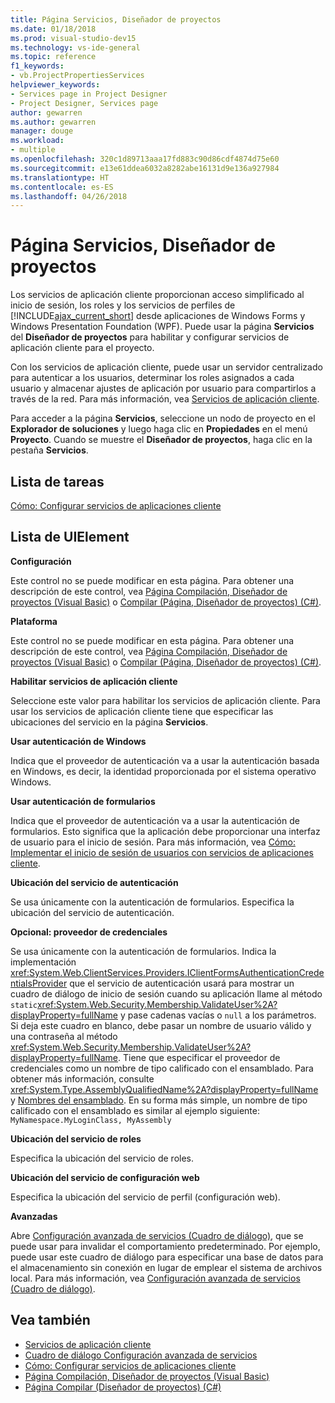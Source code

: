 ```yaml
---
title: Página Servicios, Diseñador de proyectos
ms.date: 01/18/2018
ms.prod: visual-studio-dev15
ms.technology: vs-ide-general
ms.topic: reference
f1_keywords:
- vb.ProjectPropertiesServices
helpviewer_keywords:
- Services page in Project Designer
- Project Designer, Services page
author: gewarren
ms.author: gewarren
manager: douge
ms.workload:
- multiple
ms.openlocfilehash: 320c1d89713aaa17fd883c90d86cdf4874d75e60
ms.sourcegitcommit: e13e61ddea6032a8282abe16131d9e136a927984
ms.translationtype: HT
ms.contentlocale: es-ES
ms.lasthandoff: 04/26/2018
---
```

# <a name="services-page-project-designer"></a>Página Servicios, Diseñador de proyectos

Los servicios de aplicación cliente proporcionan acceso simplificado al inicio de sesión, los roles y los servicios de perfiles de [!INCLUDE[ajax_current_short](../../ide/reference/includes/ajax_current_short_md.md)] desde aplicaciones de Windows Forms y Windows Presentation Foundation (WPF). Puede usar la página **Servicios** del **Diseñador de proyectos** para habilitar y configurar servicios de aplicación cliente para el proyecto.

Con los servicios de aplicación cliente, puede usar un servidor centralizado para autenticar a los usuarios, determinar los roles asignados a cada usuario y almacenar ajustes de aplicación por usuario para compartirlos a través de la red. Para más información, vea [Servicios de aplicación cliente](/dotnet/framework/common-client-technologies/client-application-services).

Para acceder a la página **Servicios**, seleccione un nodo de proyecto en el **Explorador de soluciones** y luego haga clic en **Propiedades** en el menú **Proyecto**. Cuando se muestre el **Diseñador de proyectos**, haga clic en la pestaña **Servicios**.

## <a name="task-list"></a>Lista de tareas

[Cómo: Configurar servicios de aplicaciones cliente](/dotnet/framework/common-client-technologies/how-to-configure-client-application-services)

## <a name="uielement-list"></a>Lista de UIElement

 **Configuración**

 Este control no se puede modificar en esta página. Para obtener una descripción de este control, vea [Página Compilación, Diseñador de proyectos (Visual Basic)](../../ide/reference/compile-page-project-designer-visual-basic.md) o [Compilar (Página, Diseñador de proyectos) (C#)](../../ide/reference/build-page-project-designer-csharp.md).

 **Plataforma**

 Este control no se puede modificar en esta página. Para obtener una descripción de este control, vea [Página Compilación, Diseñador de proyectos (Visual Basic)](../../ide/reference/compile-page-project-designer-visual-basic.md) o [Compilar (Página, Diseñador de proyectos) (C#)](../../ide/reference/build-page-project-designer-csharp.md).

 **Habilitar servicios de aplicación cliente**

 Seleccione este valor para habilitar los servicios de aplicación cliente. Para usar los servicios de aplicación cliente tiene que especificar las ubicaciones del servicio en la página **Servicios**.

 **Usar autenticación de Windows**

 Indica que el proveedor de autenticación va a usar la autenticación basada en Windows, es decir, la identidad proporcionada por el sistema operativo Windows.

 **Usar autenticación de formularios**

 Indica que el proveedor de autenticación va a usar la autenticación de formularios. Esto significa que la aplicación debe proporcionar una interfaz de usuario para el inicio de sesión. Para más información, vea [Cómo: Implementar el inicio de sesión de usuarios con servicios de aplicaciones cliente](/dotnet/framework/common-client-technologies/how-to-implement-user-login-with-client-application-services).

 **Ubicación del servicio de autenticación**

 Se usa únicamente con la autenticación de formularios. Especifica la ubicación del servicio de autenticación.

 **Opcional: proveedor de credenciales**

 Se usa únicamente con la autenticación de formularios. Indica la implementación <xref:System.Web.ClientServices.Providers.IClientFormsAuthenticationCredentialsProvider> que el servicio de autenticación usará para mostrar un cuadro de diálogo de inicio de sesión cuando su aplicación llame al método `static`<xref:System.Web.Security.Membership.ValidateUser%2A?displayProperty=fullName> y pase cadenas vacías o `null` a los parámetros. Si deja este cuadro en blanco, debe pasar un nombre de usuario válido y una contraseña al método <xref:System.Web.Security.Membership.ValidateUser%2A?displayProperty=fullName>. Tiene que especificar el proveedor de credenciales como un nombre de tipo calificado con el ensamblado. Para obtener más información, consulte <xref:System.Type.AssemblyQualifiedName%2A?displayProperty=fullName> y [Nombres del ensamblado](/dotnet/framework/app-domains/assembly-names). En su forma más simple, un nombre de tipo calificado con el ensamblado es similar al ejemplo siguiente: `MyNamespace.MyLoginClass, MyAssembly`

 **Ubicación del servicio de roles**

 Especifica la ubicación del servicio de roles.

 **Ubicación del servicio de configuración web**

 Especifica la ubicación del servicio de perfil (configuración web).

 **Avanzadas**

 Abre [Configuración avanzada de servicios (Cuadro de diálogo)](../../ide/reference/advanced-settings-for-services-dialog-box.md), que se puede usar para invalidar el comportamiento predeterminado. Por ejemplo, puede usar este cuadro de diálogo para especificar una base de datos para el almacenamiento sin conexión en lugar de emplear el sistema de archivos local. Para más información, vea [Configuración avanzada de servicios (Cuadro de diálogo)](../../ide/reference/advanced-settings-for-services-dialog-box.md).

## <a name="see-also"></a>Vea también

- [Servicios de aplicación cliente](/dotnet/framework/common-client-technologies/client-application-services)
- [Cuadro de diálogo Configuración avanzada de servicios](../../ide/reference/advanced-settings-for-services-dialog-box.md)
- [Cómo: Configurar servicios de aplicaciones cliente](/dotnet/framework/common-client-technologies/how-to-configure-client-application-services)
- [Página Compilación, Diseñador de proyectos (Visual Basic)](../../ide/reference/compile-page-project-designer-visual-basic.md)
- [Página Compilar (Diseñador de proyectos) (C#)](../../ide/reference/build-page-project-designer-csharp.md)
